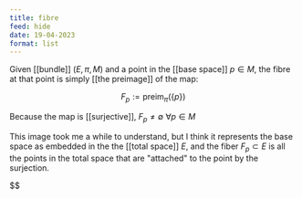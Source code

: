 ```yaml
---
title: fibre
feed: hide
date: 19-04-2023
format: list
---
```



Given [[bundle]] $(E, \pi, M)$ and a point in the [[base space]] $p\in M$, the fibre at that point is simply [[the preimage]] of the map:

$$F_p:=\text{preim}_\pi(\{p\})$$


Because the map is [[surjective]], $F_p \neq \emptyset\ \forall p\in M$ 

This image took me a while to understand, but I think it represents the base space as embedded in the the [[total space]] $E$, and the fiber $F_p\subset E$ is all the points in the total space that are "attached" to the point by the surjection.

$$
